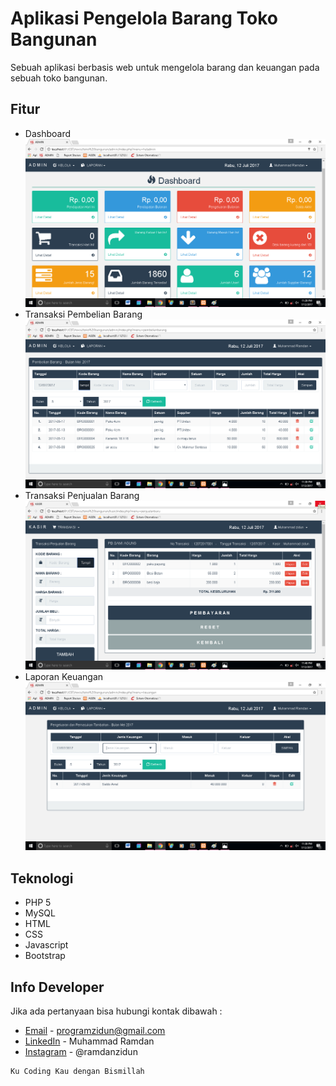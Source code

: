 # Aplikasi Pengelola Barang Toko Bangunan
Sebuah aplikasi berbasis web untuk mengelola barang dan keuangan pada sebuah toko bangunan.

## Fitur
* Dashboard
![Foto Dashboard](ss_program/dashboard_admin.png "Dashboard")
* Transaksi Pembelian Barang
![Foto Transaksi Pembelian Barang](ss_program/pembelian_barang.png "Transkasi Pembelian Barang")
* Transaksi Penjualan Barang
![Foto Transaksi Penjualan Barang](ss_program/penjualan_barang.png "Penjualan Barang")
* Laporan Keuangan
![Foto Laporan Keuangan](ss_program/laporan_keuangan.png "Lapoaran Keuangan")

## Teknologi
* PHP 5
* MySQL
* HTML
* CSS
* Javascript
* Bootstrap 

## Info Developer
Jika ada pertanyaan bisa hubungi kontak dibawah : 
* [Email](mailto:programzidun@gmail.com) - programzidun@gmail.com
* [LinkedIn](https://www.linkedin.com/in/ramdanzidun/) - Muhammad Ramdan
* [Instagram](https://www.instagram.com/ramdanzidun/) - @ramdanzidun


```
Ku Coding Kau dengan Bismillah
```

